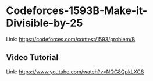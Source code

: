 # Codeforces-1593B-Make-it-Divisible-by-25
Link: https://codeforces.com/contest/1593/problem/B
## Video Tutorial
Link: https://www.youtube.com/watch?v=NQG8QpkLXG8
